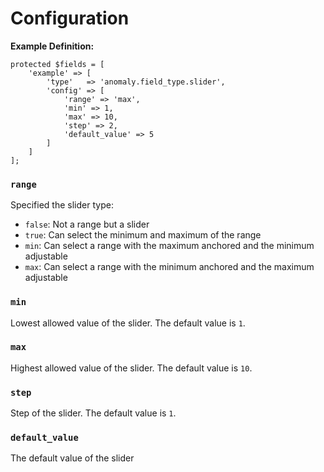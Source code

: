 # Configuration

**Example Definition:**

```
protected $fields = [
    'example' => [
        'type'   => 'anomaly.field_type.slider',
        'config' => [
            'range' => 'max',
            'min' => 1,
            'max' => 10,
            'step' => 2,
            'default_value' => 5
        ]
    ]
];
```

### `range`

Specified the slider type:  
- `false`: Not a range but a slider  
- `true`: Can select the minimum and maximum of the range  
- `min`: Can select a range with the maximum anchored and the minimum adjustable  
- `max`: Can select a range with the minimum anchored and the maximum adjustable  

### `min`

Lowest allowed value of the slider. The default value is `1`.

### `max`

Highest allowed value of the slider. The default value is `10`.

### `step`

Step of the slider. The default value is `1`.

### `default_value`

The default value of the slider
